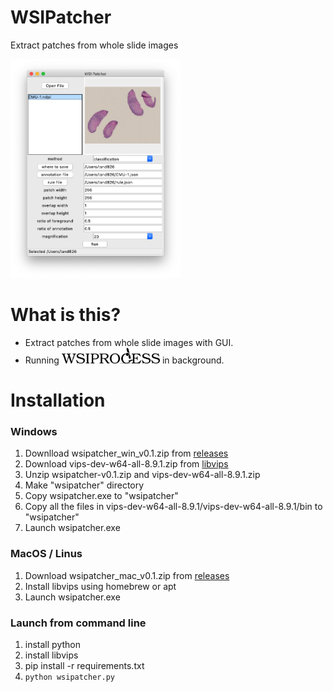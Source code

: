 # WSIPatcher

Extract patches from whole slide images

<img src="images/window.png" height="350px">

# What is this?

- Extract patches from whole slide images with GUI.
- Running <a href="https://github.com/tand826/wsiprocess"><img src="images/logo.png" height="25px"></a> in background.

# Installation

### Windows

1. Downlload wsipatcher_win_v0.1.zip from [releases](https://github.com/tand826/WSIPatcher/releases)
2. Download vips-dev-w64-all-8.9.1.zip from [libvips](https://github.com/libvips/libvips/releases)
3. Unzip wsipatcher-v0.1.zip and vips-dev-w64-all-8.9.1.zip
4. Make "wsipatcher" directory
5. Copy wsipatcher.exe to "wsipatcher"
6. Copy all the files in vips-dev-w64-all-8.9.1/vips-dev-w64-all-8.9.1/bin to "wsipatcher"
7. Launch wsipatcher.exe

### MacOS / Linus

1. Download wsipatcher_mac_v0.1.zip from [releases](https://github.com/tand826/WSIPatcher/releases)
2. Install libvips using homebrew or apt
3. Launch wsipatcher.exe

### Launch from command line

1. install python
2. install libvips
3. pip install -r requirements.txt
4. `python wsipatcher.py`
